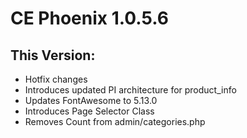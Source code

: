 # CE Phoenix 1.0.5.6
## This Version:
* Hotfix changes
* Introduces updated PI architecture for product_info
* Updates FontAwesome to 5.13.0
* Introduces Page Selector Class
* Removes Count from admin/categories.php